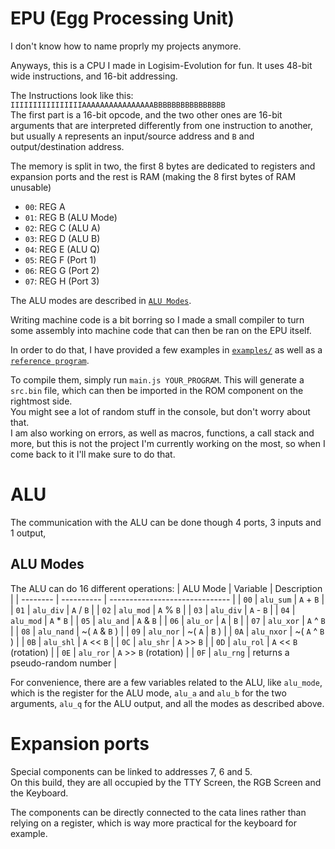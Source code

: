 # EPU (Egg Processing Unit)

I don't know how to name proprly my projects anymore.

Anyways, this is a CPU I made in Logisim-Evolution for fun. It uses 48-bit wide instructions, and 16-bit addressing.

The Instructions look like this:<br>
`IIIIIIIIIIIIIIIIAAAAAAAAAAAAAAAABBBBBBBBBBBBBBBB`<br>
The first part is a 16-bit opcode, and the two other ones are 16-bit arguments that are interpreted differently from one instruction to another, but usually `A` represents an input/source address and `B` and output/destination address.

The memory is split in two, the first 8 bytes are dedicated to registers and expansion ports and the rest is RAM (making the 8 first bytes of RAM unusable)<br>
* `00`: REG A
* `01`: REG B (ALU Mode)
* `02`: REG C (ALU A)
* `03`: REG D (ALU B)
* `04`: REG E (ALU Q)
* `05`: REG F (Port 1)
* `06`: REG G (Port 2)
* `07`: REG H (Port 3)

The ALU modes are described in [`ALU Modes`](#alu-modes).

Writing machine code is a bit borring so I made a small compiler to turn some assembly into machine code that can then be ran on the EPU itself.

In order to do that, I have provided a few examples in [`examples/`](examples) as well as a [`reference program`](examples/reference.asm).

To compile them, simply run `main.js YOUR_PROGRAM`. This will generate a `src.bin` file, which can then be imported in the ROM component on the rightmost side.<br>
You might see a lot of random stuff in the console, but don't worry about that.<br>
I am also working on errors, as well as macros, functions, a call stack and more, but this is not the project I'm currently working on the most, so when I come back to it I'll make sure to do that.



# ALU

The communication with the ALU can be done though 4 ports, 3 inputs and 1 output, 

## ALU Modes
The ALU can do 16 different operations:
| ALU Mode |  Variable  |           Description          |
| -------- | ---------- | ------------------------------ |
|   `00`   | `alu_sum`  | `A` +  `B`                     |
|   `01`   | `alu_div`  | `A` / `B`                      |
|   `02`   | `alu_mod`  | `A` % `B`                      |
|   `03`   | `alu_div`  | `A` - `B`                      |
|   `04`   | `alu_mod`  | `A` * `B`                      |
|   `05`   | `alu_and`  | `A` & `B`                      |
|   `06`   | `alu_or`   | `A` \| `B`                     |
|   `07`   | `alu_xor`  | `A` ^ `B`                      |
|   `08`   | `alu_nand` | ~( `A` & `B` )                 |
|   `09`   | `alu_nor`  | ~( `A` \| `B` )                |
|   `0A`   | `alu_nxor` | ~( `A` ^ `B` )                 |
|   `0B`   | `alu_shl`  | `A` << `B`                     |
|   `0C`   | `alu_shr`  | `A` >> `B`                     |
|   `0D`   | `alu_rol`  | `A` << `B` (rotation)          |
|   `0E`   | `alu_ror`  | `A` >> `B` (rotation)          |
|   `0F`   | `alu_rng`  | returns a pseudo-random number |

For convenience, there are a few variables related to the ALU, like `alu_mode`, which is the register for the ALU mode, `alu_a` and `alu_b` for the two arguments, `alu_q` for the ALU output, and all the modes as described above.

# Expansion ports
Special components can be linked to addresses 7, 6 and 5.<br>
On this build, they are all occupied by the TTY Screen, the RGB Screen and the Keyboard.

The components can be directly connected to the cata lines rather than relying on a register, which is way more practical for the keyboard for example.